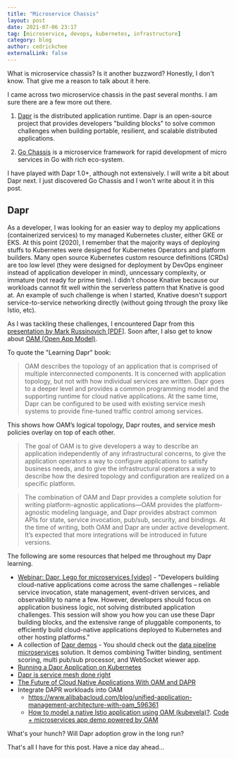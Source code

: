 ```yaml
---
title: "Microservice Chassis"
layout: post
date: 2021-07-06 23:17
tag: [microservice, devops, kubernetes, infrastructure]
category: blog
author: cedrickchee
externalLink: false
---
```


What is microservice chassis? Is it another buzzword? Honestly, I don't know. That give me a reason to talk about it here.

I came across two microservice chassis in the past several months. I am sure there are a few more out there.

1. [Dapr](https://dapr.io/) is the distributed application runtime. Dapr is an open-source project that provides developers "building blocks" to solve common challenges when building portable, resilient, and scalable distributed applications.

2. [Go Chassis](https://github.com/go-chassis/go-chassis) is a microservice framework for rapid development of micro services in Go with rich eco-system.

I have played with Dapr 1.0+, although not extensively. I will write a bit about Dapr next. I just discovered Go Chassis and I won't write about it in this post.

## Dapr

As a developer, I was looking for an easier way to deploy my applications (containerized services) to my managed Kubernetes cluster, either GKE or EKS. At this point (2020), I remember that the majority ways of deploying stuffs to Kubernetes were designed for Kubernetes Operators and platform builders. Many open source Kubernetes custom resource definitions (CRDs) are too low level (they were designed for deployment by DevOps engineer instead of application developer in mind), unncessary complexity, or immature (not ready for prime time). I didn't choose Knative because our workloads cannot fit well within the serverless pattern that Knative is good at. An example of such challenge is when I started, Knative doesn't support service-to-service networking directly (without going through the proxy like Istio, etc).

As I was tackling these challenges, I encountered Dapr from this [presentation by Mark Russinovich [PDF]](https://docs.dapr.io/presentations/2019IgniteCloudNativeApps.pdf).  Soon after, I also get to know about [OAM (Open App Model)](https://oam.dev/).

To quote the "Learning Dapr" book:

> OAM describes the topology of an application that is comprised of multiple interconnected components. It is concerned with application topology, but not with how individual services are written. Dapr goes to a deeper level and provides a common programming model and the supporting runtime for cloud native applications. At the same time, Dapr can be configured to be used with existing service mesh systems to provide fine-tuned traffic control among services.

This shows how OAM’s logical topology, Dapr routes, and service mesh policies overlay on top of each other.

> The goal of OAM is to give developers a way to describe an application independently of any infrastructural concerns, to give the application operators a way to configure applications to satisfy business needs, and to give the infrastructural operators a way to describe how the desired topology and configuration are realized on a specific platform.

> The combination of OAM and Dapr provides a complete solution for writing platform-agnostic applications—OAM provides the platform-agnostic modeling language, and Dapr provides abstract common APIs for state, service invocation, pub/sub, security, and bindings. At the time of writing, both OAM and Dapr are under active development. It’s expected that more integrations will be introduced in future versions.

The following are some resources that helped me throughout my Dapr learning.

- [Webinar: Dapr, Lego for microservices [video]](https://www.youtube.com/watch?v=qntLqifOl7A) - "Developers building cloud-native applications come across the same challenges – reliable service invocation, state management, event-driven services, and observability to name a few. However, developers should focus on application business logic, not solving distributed application challenges. This session will show you how you can use these Dapr building blocks, and the extensive range of pluggable components, to efficiently build cloud-native applications deployed to Kubernetes and other hosting platforms."
- A collection of [Dapr demos](https://github.com/mchmarny/dapr-demos) - You should check out the [data pipeline microservices](https://github.com/mchmarny/dapr-demos/blob/master/pipeline) solution. It demos combining Twitter binding, sentiment scoring, multi pub/sub processor, and WebSocket wiewer app.
- [Running a Dapr Application on Kubernetes](https://sookocheff.com/post/dapr/running-a-dapr-application-on-kubernetes/)
- [Dapr is service mesh done right](https://go.forrester.com/blogs/dapr-service-mesh-done-right/)
- [The Future of Cloud Native Applications With OAM and DAPR](https://www.hugobarona.com/the-future-of-cloud-native-applications-with-oam-and-dapr/)
- Integrate DAPR workloads into OAM
  - https://www.alibabacloud.com/blog/unified-application-management-architecture-with-oam_596361
  - [How to model a native Istio application using OAM (kubevela)?](https://github.com/oam-dev/kubevela/issues/1122#issuecomment-789512373). [Code + microservices app demo powered by OAM](https://github.com/oam-dev/catalog/tree/master/applications/istio/bookinfo)

What's your hunch? Will Dapr adoption grow in the long run?

That's all I have for this post. Have a nice day ahead...